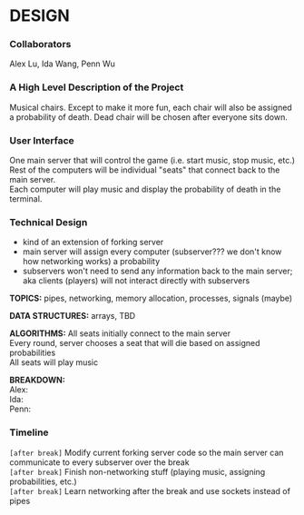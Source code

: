 # DESIGN

### Collaborators
Alex Lu, Ida Wang, Penn Wu

### A High Level Description of the Project
Musical chairs. Except to make it more fun, each chair will also be assigned a probability of death. Dead chair will be chosen after everyone sits down.

### User Interface
One main server that will control the game (i.e. start music, stop music, etc.)  
Rest of the computers will be individual "seats" that connect back to the main server.  
Each computer will play music and display the probability of death in the terminal.

### Technical Design
- kind of an extension of forking server
- main server will assign every computer (subserver??? we don't know how networking works) a probability
- subservers won't need to send any information back to the main server; aka clients (players) will not interact directly with  subservers

**TOPICS:** pipes, networking, memory allocation, processes, signals (maybe)

**DATA STRUCTURES:** arrays, TBD

**ALGORITHMS:**
All seats initially connect to the main server  
Every round, server chooses a seat that will die based on assigned probabilities  
All seats will play music

**BREAKDOWN:**  
Alex:  
Ida:  
Penn:  

### Timeline
`[after break]` Modify current forking server code so the main server can communicate to every subserver over the break  
`[after break]` Finish non-networking stuff (playing music, assigning probabilities, etc.)  
`[after break]` Learn networking after the break and use sockets instead of pipes
